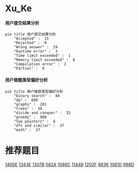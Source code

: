 # Xu_Ke

<!-- tabs:start -->



#### **用户提交结果分析**

```mermaid
pie title 用户提交结果分析
    "Accepted" :  15
    "Rejected" :  0
    "Wrong answer" :  29
    "Runtime error" :  3
    "Time limit exceeded" :  1
    "Memory limit exceeded" :  0
    "Compilation error" :  2
    "Partial" :  0
```

#### **用户做题类型偏好分析**

```mermaid
pie title 用户做题类型偏好分析
    "binary search" :  84
    "dp" :  680
    "graphs" :  281
    "trees" :  58
    "divide and conquer" :  52
    "greedy" :  908
    "two pointers" :  8
    "dfs and similar" :  37
    "math" :  37
```



<!-- tabs:end -->
# 推荐题目
[1400E](https://codeforces.com/contest/1400/problem/E)
[1343E](https://codeforces.com/contest/1343/problem/E)
[1307B](https://codeforces.com/contest/1307/problem/B)
[582A](https://codeforces.com/contest/582/problem/A)
[1086C](https://codeforces.com/contest/1086/problem/C)
[1144B](https://codeforces.com/contest/1144/problem/B)
[1202F](https://codeforces.com/contest/1202/problem/F)
[883K](https://codeforces.com/contest/883/problem/K)
[1081D](https://codeforces.com/contest/1081/problem/D)
[998D](https://codeforces.com/contest/998/problem/D)
